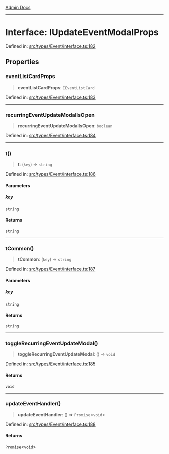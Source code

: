 [Admin Docs](/)

---

# Interface: IUpdateEventModalProps

Defined in: [src/types/Event/interface.ts:182](https://github.com/PalisadoesFoundation/talawa-admin/blob/main/src/types/Event/interface.ts#L182)

## Properties

### eventListCardProps

> **eventListCardProps**: `IEventListCard`

Defined in: [src/types/Event/interface.ts:183](https://github.com/PalisadoesFoundation/talawa-admin/blob/main/src/types/Event/interface.ts#L183)

---

### recurringEventUpdateModalIsOpen

> **recurringEventUpdateModalIsOpen**: `boolean`

Defined in: [src/types/Event/interface.ts:184](https://github.com/PalisadoesFoundation/talawa-admin/blob/main/src/types/Event/interface.ts#L184)

---

### t()

> **t**: (`key`) => `string`

Defined in: [src/types/Event/interface.ts:186](https://github.com/PalisadoesFoundation/talawa-admin/blob/main/src/types/Event/interface.ts#L186)

#### Parameters

##### key

`string`

#### Returns

`string`

---

### tCommon()

> **tCommon**: (`key`) => `string`

Defined in: [src/types/Event/interface.ts:187](https://github.com/PalisadoesFoundation/talawa-admin/blob/main/src/types/Event/interface.ts#L187)

#### Parameters

##### key

`string`

#### Returns

`string`

---

### toggleRecurringEventUpdateModal()

> **toggleRecurringEventUpdateModal**: () => `void`

Defined in: [src/types/Event/interface.ts:185](https://github.com/PalisadoesFoundation/talawa-admin/blob/main/src/types/Event/interface.ts#L185)

#### Returns

`void`

---

### updateEventHandler()

> **updateEventHandler**: () => `Promise`\<`void`\>

Defined in: [src/types/Event/interface.ts:188](https://github.com/PalisadoesFoundation/talawa-admin/blob/main/src/types/Event/interface.ts#L188)

#### Returns

`Promise`\<`void`\>
